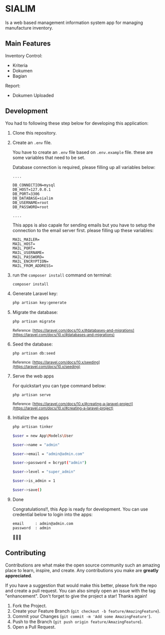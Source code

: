 # SIALIM

Is a web based management information system app for managing manufacture inventory.

## Main Features

Inventory Control:

- Kriteria
- Dokumen
- Bagian

Report:

- Dokumen Uploaded

## Development

You had to following these step below for developing this application:

1. Clone this repository.
2. Create an `.env` file.

    You have to create an `.env` file based on `.env.example` file. these are some variables that need to be set.

    Database connection is required, please filling up all variables below:

    ```
    ....

    DB_CONNECTION=mysql
    DB_HOST=127.0.0.1
    DB_PORT=3306
    DB_DATABASE=sialim
    DB_USERNAME=root
    DB_PASSWORD=root
    
    ....
    ```

    This apps is also capale for sending emails but you have to setup the connection to the email server first. please filling up these variables:

    ```env
    MAIL_MAILER=
    MAIL_HOST=
    MAIL_PORT=
    MAIL_USERNAME=
    MAIL_PASSWORD=
    MAIL_ENCRYPTION=
    MAIL_FROM_ADDRESS=
    ```

3. run the `composer install` command on terminal:

    ```bash
    composer install
    ```

4. Generate Laravel key:

    ```bash
    php artisan key:generate
    ```

5. Migrate the database:

    ```bash
    php artisan migrate
    ```

    <small>Reference: [https://laravel.com/docs/10.x/#databases-and-migrations](https://laravel.com/docs/10.x/#databases-and-migrations)</small>


6. Seed the database:
    
    ```bash
    php artisan db:seed
    ```

    <small>Reference: [https://laravel.com/docs/10.x/seeding](https://laravel.com/docs/10.x/seeding)</small>

7. Serve the web apps

    For quickstart you can type command below:

    ```bash
    php artisan serve
    ```

    <small>Reference: [https://laravel.com/docs/10.x/#creating-a-laravel-project](https://laravel.com/docs/10.x/#creating-a-laravel-project)</small>

8. Initialize the apps

    ```bash
    php artisan tinker
    ```

    ```bash
    $user = new App\Models\User
    ```
    ```bash
    $user->name = "admin"
    ```
    ```bash
    $user->email = "admin@admin.com"
    ```
    ```bash
    $user->password = bcrypt("admin")
    ```
    ```bash
    $user->level = "super_admin"
    ```
    ```bash
    $user->is_admin = 1
    ```
    ```bash
    $user->save()
    ```

10. Done

    Congratulations‼, this App is ready for development. You can use credential below to login into the apps:
    
    ```
    email     : admin@admin.com
    password  : admin
    ```

    🎉🎉🎉

## Contributing

Contributions are what make the open source community such an amazing place to learn, inspire, and create. Any contributions you make are **greatly appreciated**.

If you have a suggestion that would make this better, please fork the repo and create a pull request. You can also simply open an issue with the tag "enhancement". Don't forget to give the project a star! Thanks again!

1. Fork the Project.
2. Create your Feature Branch (`git checkout -b feature/AmazingFeature`).
3. Commit your Changes (`git commit -m 'Add some AmazingFeature'`).
4. Push to the Branch (`git push origin feature/AmazingFeature`).
5. Open a Pull Request.
